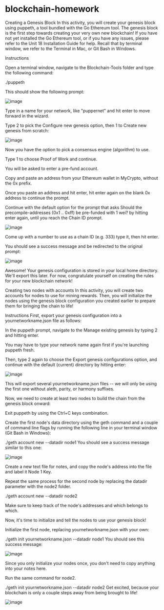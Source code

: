 # blockchain-homework
Creating a Genesis Block
In this activity, you will create your genesis block using puppeth, a tool bundled with the Go Ethereum tool.
The genesis block is the first step towards creating your very own new blockchain!
If you have not yet installed the Go Ethereum tool, or if you have any issues, please refer to the Unit 18 Installation Guide for help.
Recall that by terminal window, we refer to the Terminal in Mac, or Git Bash in Windows.

Instructions

Open a terminal window, navigate to the Blockchain-Tools folder and type the following command:

./puppeth

This should show the following prompt:

![image](https://user-images.githubusercontent.com/84012921/133360838-e0c51be8-f197-4437-8f52-0cbbdf1e3925.png)



Type in a name for your network, like "puppernet" and hit enter to move forward in the wizard.


Type 2 to pick the Configure new genesis option, then 1 to Create new genesis from scratch:

![image](https://user-images.githubusercontent.com/84012921/133360852-7d041ce3-9fa1-4bd8-baed-e13e9f0ec4dc.png)


Now you have the option to pick a consensus engine (algorithm) to use.

Type 1 to choose Proof of Work and continue.

You will be asked to enter a pre-fund account.


Copy and paste an address from your Ethereum wallet in MyCrypto, without the 0x prefix.


Once you paste an address and hit enter, hit enter again on the blank 0x address to continue the prompt.


Continue with the default option for the prompt that asks Should the precompile-addresses (0x1 .. 0xff) be pre-funded with 1 wei? by hitting enter again,
until you reach the Chain ID prompt.

![image](https://user-images.githubusercontent.com/84012921/133360868-99a05a4f-4ccd-4856-97f6-fb9c3730178c.png)



Come up with a number to use as a chain ID (e.g. 333) type it, then hit enter.

You should see a success message and be redirected to the original prompt:

![image](https://user-images.githubusercontent.com/84012921/133360877-cf62eca6-fbf7-4215-8376-6f9e846444e3.png)


Awesome! Your genesis configuration is stored in your local home directory.
We'll export this later. For now, congratulate yourself on creating the rules for your new blockchain network!



Creating two nodes with accounts
In this activity, you will create two accounts for nodes to use for mining rewards.
Then, you will initialize the nodes using the genesis block configuration you created earlier to prepare them for bringing the chain to life!

Instructions
First, export your genesis configuration into a yournetworkname.json file as follows:


In the puppeth prompt, navigate to the Manage existing genesis by typing 2 and hitting enter.


You may have to type your network name again first if you're launching puppeth fresh.


Then, type 2 again to choose the Export genesis configurations option, and continue with the default (current) directory by hitting enter:

![image](https://user-images.githubusercontent.com/84012921/133360962-dce35cf3-d360-49ed-a3b5-35159109ab9e.png)



This will export several yournetworkname.json files -- we will only be using the first one without aleth, parity, or harmony suffixes.

Now, we need to create at least two nodes to build the chain from the genesis block onward:


Exit puppeth by using the Ctrl+C keys combination.


Create the first node's data directory using the geth command and a couple of command line flags by running the following line in your terminal window (Git Bash in Windows):


./geth account new --datadir node1
You should see a success message similar to this one:

![image](https://user-images.githubusercontent.com/84012921/133360975-3ccc0745-838e-4c5b-bcd3-9125f2f9c965.png)


Create a new text file for notes, and copy the node's address into the file and label it Node 1 Key.


Repeat the same process for the second node by replacing the datadir parameter with the node2 folder.


./geth account new --datadir node2

Make sure to keep track of the node's addresses and which belongs to which.

Now, it's time to initialize and tell the nodes to use your genesis block!

Initialize the first node, replacing yournetworkname.json with your own:

./geth init yournetworkname.json --datadir node1
You should see this success message:

![image](https://user-images.githubusercontent.com/84012921/133361047-e5a0c1dc-8c53-411b-bf90-786cba3477ea.png)


Since you only initialize your nodes once, you don't need to copy anything into your notes here.


Run the same command for node2.


./geth init yournetworkname.json --datadir node2
Get excited, because your blockchain is only a couple steps away from being brought to life!

![image](https://user-images.githubusercontent.com/84012921/133356601-77659c48-5986-4be8-85d8-7233ee38a548.png)
